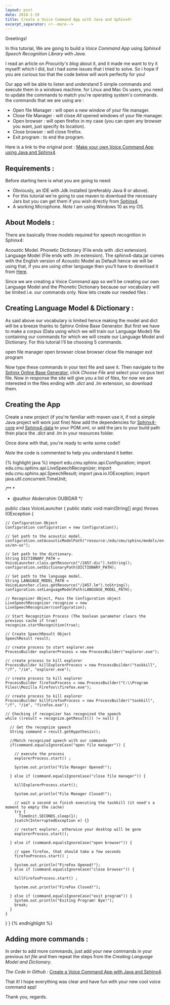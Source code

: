 ```yaml
---
layout: post
date: 2018-1-19
title: Create a Voice Command App with Java and Sphinx4!
excerpt_separator: <!--more-->
---
```

                                                                                                              
Greetings!
<!--more-->
In this tutorial, We are going to build a *Voice Command App* using *Sphinx4 Speech Recognition Library* with *Java*. 

I read an article on _Procurity's blog_ about it, and it made me want to try it myself! which I did, but i had some issues that i tried to solve. So i hope if you are curious too that the code below will work perfectly for you!

Our app will be able to listen and understand 5 simple commands and execute them in a windows machine. for Linux and Mac Os users, you need to update the commands to match you're operating system's commands.
the commands that we are using are : 
- Open file Manager : will open a new window of your file manager. 
- Close file Manager : will close *All* opened windows of your file manager.
- Open browser : will open firefox in my case (you can open any browser you want, just specify its location).
- Close browser : will close firefox.
- Exit program : to end the program.

Here is a link to the original post : [Make your own Voice Command App using Java and Sphinx4](https://procurity.wordpress.com/2016/09/10/make-your-own-voice-command-app-using-java-and-sphinx4/ "Make your own Voice Command App using Java and Sphinx4").

Requirements :
---

Before starting here is what you are going to need:
- Obviously, an IDE with Jdk installed (preferably Java 8 or above).
- For this tutorial we're going to use maven to download the necessary Jars but you can get them if you wish directly from [Sphinx4](https://cmusphinx.github.io/wiki/download/ "Sphinx4").
- A working Microphone.
*Note* I am using Windows 10 as my OS.

About Models :
---

There are basically three models required for speech recognition in Sphinx4:

Acoustic Model.
Phonetic Dictionary (File ends with .dict extension).
Language Model (File ends with .lm extension).
The sphinx4-data.jar comes with the English version of Acoustic Model as Default hence we will be using that, if you are using other language then you’ll have to download it from [Here](https://sourceforge.net/projects/cmusphinx/files/Acoustic%20and%20Language%20Models/).

Since we are creating a Voice Command app so we’ll be creating our own Language Model and the Phonetic Dictionary because our vocabulary will be limited i.e. our commands only. Now lets create our needed files :

Creating Language Model & Dictionary :
---

As said above our vocabulary is limited hence making the model and dict will be a breeze thanks to Sphinx Online Base Generator. But first we have to make a corpus (Data using which we will train our Language Model) file containing our commands for which we will create our Language Model and Dictionary. For this tutorial I’ll be choosing 5 commands.

open file manager
open browser
close browser
close file manager
exit program

Now type these commands in your text file and save it. Then navigate to the [Sphinx Online Base Generator](http://www.speech.cs.cmu.edu/tools/lmtool-new.html "Sphinx Online Base Generator"), click *Choose File* and select your corpus text file. Now in response the site will give you a list of files, for now we are interested in the files ending with *.dict* and *.lm* extension, so download them.

Creating the App
---

Create a new project (if you're familiar with maven use it, if not a simple Java project will work just fine)
Now add the dependencies for [Sphinx4-core](https://mvnrepository.com/artifact/de.sciss/sphinx4-core/1.0.0 "Sphinx4-core") and [Sphinx4-data](https://mvnrepository.com/artifact/de.sciss/sphinx4-data/1.0.0 "Sphinx4-data") to your POM.xml, or add the jars to your build path
then place the *.dict* and *.lm* in your resources folder.

Once done with that, you're ready to write some code!!

*Note* the code is commented to help you understand it better.

{% highlight java %}
import edu.cmu.sphinx.api.Configuration;
import edu.cmu.sphinx.api.LiveSpeechRecognizer;
import edu.cmu.sphinx.api.SpeechResult;
import java.io.IOException;
import java.util.concurrent.TimeUnit;

/**
 *
 * @author Abderrahim OUBIDAR
 */
 
public class VoiceLauncher {
  public static void main(String[] args) throws IOException {
    
    // Configuration Object
    Configuration configuration = new Configuration();

    // Set path to the acoustic model.
    configuration.setAcousticModelPath("resource:/edu/cmu/sphinx/models/en-us/en-us");
    
    // Set path to the dictionary.
    String DICTIONARY_PATH = VoiceLauncher.class.getResource("/2457.dic").toString();
    configuration.setDictionaryPath(DICTIONARY_PATH);
    
    // Set path to the language model.
    String LANGUAGE_MODEL_PATH = VoiceLauncher.class.getResource("/2457.lm").toString();
    configuration.setLanguageModelPath(LANGUAGE_MODEL_PATH);

    // Recognizer Object, Pass the Configuration object
    LiveSpeechRecognizer recognize = new LiveSpeechRecognizer(configuration);

    // Start Recognition Process (The boolean parameter clears the previous cache if true)
    recognize.startRecognition(true);

    // Create SpeechResult Object
    SpeechResult result;
    
    // create process to start explorer.exe
    ProcessBuilder explorerProcess = new ProcessBuilder("explorer.exe");
    
    // create process to kill explorer
    ProcessBuilder killExplorerProcess = new ProcessBuilder("taskkill", "/f", "/im", "explorer.exe");
    
    // create process to kill explorer
    ProcessBuilder firefoxProcess = new ProcessBuilder("C:\\Program Files\\Mozilla Firefox\\firefox.exe");    
    
    // create process to kill explorer
    ProcessBuilder killFirefoxProcess = new ProcessBuilder("taskkill", "/f", "/im", "firefox.exe"); 

    // Checking if recognizer has recognized the speech
    while ((result = recognize.getResult()) != null) {
     
      // Get the recognize speech
      String command = result.getHypothesis();
      
      //Match recognized speech with our commands
      if(command.equalsIgnoreCase("open file manager")) {
        
        // execute the process
        explorerProcess.start() ;
          
        System.out.println("File Manager Opened!");

      } else if (command.equalsIgnoreCase("close file manager")) {
        
        killExplorerProcess.start();

        System.out.println("File Manager Closed!");
          
        // wait a second so finish executing the taskkill (it need's a moment to empty the cache)
        try {
          TimeUnit.SECONDS.sleep(1);
        }catch(InterruptedException e) {}

        // restart explorer, otherwise your desktop will be gone
        explorerProcess.start();
          
      } else if (command.equalsIgnoreCase("open browser")) {
          
        // open firefox, that should take a few seconds
        firefoxProcess.start() ;
        
        System.out.println("FireFox Opened!");
      } else if (command.equalsIgnoreCase("close browser")) {
        
        killFirefoxProcess.start() ;
        
        System.out.println("FireFox Closed!");
        
      } else if (command.equalsIgnoreCase("exit program")) {
        System.out.println("Exiting Program! Bye!");
        break;
      }
    }
  }
}
{% endhighlight %}


Adding more commands :
---

In order to add more commands, just add your new commands in your previous *txt file* and then repeat the steps from the *Creating Language Model and Dictionary*.

*The Code in Github :* [Create a Voice Command App with Java and Sphinx4](https://github.com/oubidar-Abderrahim/MyJavaWork/tree/master/VocalCommand "Github").

That it! I hope everything was clear and have fun with your new cool voice command app!

Thank you, regards.

